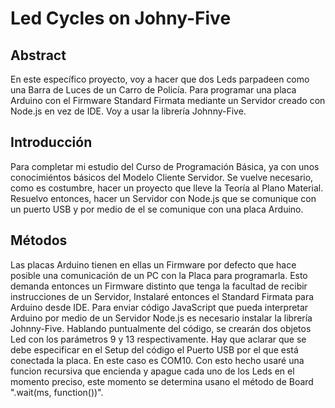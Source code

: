 # Led Cycles on Johny-Five

## Abstract
En este específico proyecto, voy a hacer que dos Leds parpadeen como una Barra de Luces de un Carro de Policía. Para programar una placa Arduino con el Firmware Standard Firmata mediante un Servidor creado con Node.js en vez de IDE. Voy a usar la librería Johnny-Five. 

## Introducción
Para completar mi estudio del Curso de Programación Básica, ya con unos conocimiéntos básicos del Modelo Cliente Servidor. Se vuelve necesario, como es costumbre, hacer un proyecto que lleve la Teoría al Plano Material. Resuelvo entonces, hacer un Servidor con Node.js que se comunique con un puerto USB y por medio de el se comunique con una placa Arduino. 

## Métodos
Las placas Arduino tienen en ellas un Firmware por defecto que hace posible una comunicación de un PC con la Placa para programarla. Esto demanda entonces un Firmware distinto que tenga la facultad de recibir instrucciones de un Servidor, Instalaré entonces el Standard Firmata para Arduino desde IDE. Para enviar código JavaScript que pueda interpretar Arduino por medio de un Servidor Node.js es necesario instalar la librería Johnny-Five. 
Hablando puntualmente del código, se crearán dos objetos Led con los parámetros 9 y 13 respectivamente. Hay que aclarar que se debe especificar en el Setup del código el Puerto USB por el que está conectada la placa. En este caso es COM10. Con esto hecho usaré una funcion recursiva que encienda y apague cada uno de los Leds en el momento preciso, este momento se determina usano el método de Board ".wait(ms, function())".
